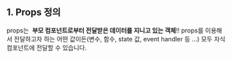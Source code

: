 ---
---


## 1. Props 정의
props는  **부모 컴포넌트로부터 전달받은 데이터를 지니고 있는 객체**!!
props를 이용해서 전달하고자 하는 어떤 값이든(변수, 함수, state 값, event handler 등 ...) 모두 자식 컴포넌트에 전달할 수 있습니다.